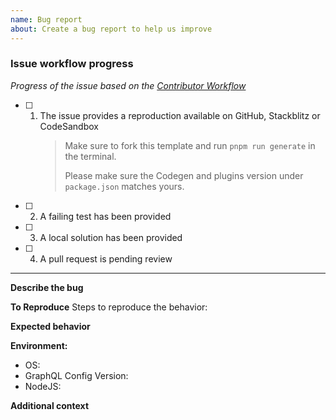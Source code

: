 ```yaml
---
name: Bug report
about: Create a bug report to help us improve
---
```


### Issue workflow progress

<!-- PLEASE DO NOT REMOVE THIS SECTION -->

_Progress of the issue based on the [Contributor Workflow](https://github.com/the-guild-org/Stack/blob/master/CONTRIBUTING.md#a-typical-contributor-workflow)_

- [ ] 1. The issue provides a reproduction available on GitHub, Stackblitz or CodeSandbox
     > Make sure to fork this template and run `pnpm run generate` in the terminal.
     >
     > Please make sure the Codegen and plugins version under `package.json` matches yours.
- [ ] 2. A failing test has been provided
- [ ] 3. A local solution has been provided
- [ ] 4. A pull request is pending review

---

**Describe the bug**

<!-- A clear and concise description of what the bug is. -->

**To Reproduce**
Steps to reproduce the behavior:

<!-- Adding a codesandbox can help us understand the bug better and speed up things -->

**Expected behavior**

<!-- A clear and concise description of what you expected to happen. -->

**Environment:**

- OS:
- GraphQL Config Version:
- NodeJS:

**Additional context**

<!-- Add any other context about the problem here. -->

